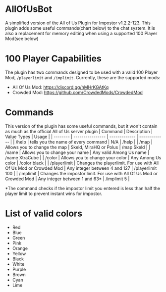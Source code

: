 # AllOfUsBot
A simplified version of the All of Us Plugin for Impostor v1.2.2-123. This plugin adds some useful commands(chart below) to the chat system. It is also a replacement for memory editing when using a supported 100 Player Mod(see below)

# 100 Player Capabilities
The plugin has two commands designed to be used with a valid 100 Player Mod, `/playerlimit` and `/implimit`.
Currently, these are the supported mods:
- All Of Us Mod: https://discord.gg/hMHrKGAtKq
- Crowded Mod: https://github.com/CrowdedMods/CrowdedMod

# Commands
This version of the plugin has some useful commands, but it won't contain as much as the official All of Us server plugin
| Command  | Description | Value Types | Usage |
| -------- | ---------------- | ------------- | ------------- |
| /help  | tells you the name of every command  | N/A  |  /help |
| /map  | Allows you to change the map  | Skeld, MiraHQ or Polus  |  /map Skeld |
| /name  | Allows you to change your name  | Any valid Among Us name  |  /name XtraCube |
| /color  | Allows you to change your color  | Any Among Us color  |  /color black |
| /playerlimit  | Changes the playerlimit. For use with All Of Us Mod or Crowded Mod  | Any integer between 4 and 127  |  /playerlimit 100 |
| /implimit  | Changes the impostor limit. For use with All Of Us Mod or Crowded Mod  | Any integer between 1 and 63*  |  /implimit 5 |

\*The command checks if the impostor limit you entered is less than half the player limit to prevent instant wins for impostor. </font>

# List of valid colors
- Red
- Blue
- Green
- Pink
- Orange
- Yellow
- Black
- White
- Purple
- Brown
- Cyan
- Lime

